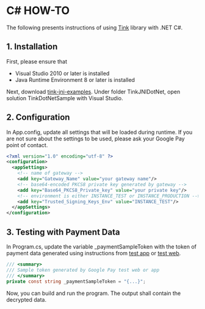 # C# HOW-TO
The following presents instructions of using [Tink](https://github.com/google/tink) library with .NET C#.

## 1. Installation
First, please ensure that 
- Visual Studio 2010 or later is installed
- Java Runtime Environment 8 or later is installed

Next, download [tink-jni-examples](https://github.com/google-pay/tink-jni-examples). Under folder TinkJNIDotNet, open solution TinkDotNetSample with Visual Studio. 

## 2. Configuration
In App.config, update all settings that will be loaded during runtime. If you are not sure about the settings to be used, please ask your Google Pay point of contact.
```xml
<?xml version="1.0" encoding="utf-8" ?>
<configuration>
  <appSettings>
    <!-- name of gateway -->
    <add key="Gateway_Name" value="your gateway name"/>
    <!-- base64-encoded PKCS8 private key generated by gateway -->
    <add key="Base64_PKCS8_Private_key" value="your private key"/>
    <!-- environment is either INSTANCE_TEST or INSTANCE_PRODUCTION -->
    <add key="Trusted_Signing_Keys_Env" value="INSTANCE_TEST"/>
  </appSettings>
</configuration>
```

## 3. Testing with Payment Data
In Program.cs, update the variable _paymentSampleToken with the token of payment data generated using instructions from [test app](https://developers.google.com/pay/api/android/guides/tutorial#example) or [test web](https://developers.google.com/pay/api/web/guides/tutorial#full-example).
```c#
/// <summary>
/// Sample token generated by Google Pay test web or app
/// </summary>
private const string _paymentSampleToken = "{...}";
```

Now, you can build and run the program. The output shall contain the decrypted data.
